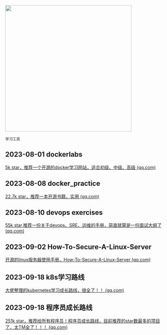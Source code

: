 <img src="https://img.picui.cn/free/2024/10/22/671767ac5b10e.png" width="400" />  

<small>学习工具</small>

## 2023-08-01 **dockerlabs**

[5k star，推荐一个开源的docker学习网站，适合初级、中级、高级 (qq.com)](https://mp.weixin.qq.com/s?__biz=MzU4MjY3Mzc3OQ==&mid=2247486886&idx=2&sn=fabe689e65f89653271f9a511e844b31&chksm=fdb5f9bacac270ac28dfea8a885880df7bc3648141249de84712fabf9d14ed20bd21eed8aa91&token=1471711010&lang=zh_CN#rd)

## 2023-08-08 **docker_practice**

[22.7k star，推荐一本开源书籍，实用 (qq.com)](https://mp.weixin.qq.com/s?__biz=MzU4MjY3Mzc3OQ==&mid=2247486979&idx=2&sn=a1fae9b9f1cb892e2efeb9e142f475b0&chksm=fdb5fa1fcac273094c6d90def5bb66e9240bd839827bb0958ff4168ec273d974ad5811efe6e9&token=1471711010&lang=zh_CN#rd)

## 2023-08-10  devops exercises

[55k star,推荐一份关于devops、SRE、运维的手册，简直就算是一份面试大纲了 (qq.com)](https://mp.weixin.qq.com/s?__biz=MzU4MjY3Mzc3OQ==&mid=2247487034&idx=2&sn=836a17ada1f04b2854cf00bd47e58af1&chksm=fdb5fa26cac27330867d834b0284da76238910dd213736864e233f0534a3f52b0b679b3791cb&token=1471711010&lang=zh_CN#rd)

## 2023-09-02 How-To-Secure-A-Linux-Server

[开源的linux服务器使用手册，How-To-Secure-A-Linux-Server (qq.com)](https://mp.weixin.qq.com/s?__biz=MzU4MjY3Mzc3OQ==&mid=2247487614&idx=2&sn=9f0d903cc78a33c70af571698365eca4&chksm=fdb5e462cac26d7496538a96ab4eee1cba8415d99632afbe2d76a526ce058435258583e1e48a&token=1471711010&lang=zh_CN#rd)

## 2023-09-18 k8s学习路线

[大佬整理的kubernetes学习成长路线，很全了！！ (qq.com)](https://mp.weixin.qq.com/s?__biz=MzU4MjY3Mzc3OQ==&mid=2247488151&idx=1&sn=52f70bd3cbd87ba3bc303b9b58f4351d&chksm=fdb5e68bcac26f9d46a2df6372859ceb12803c2bb5d86eaf5776582f4290e8a67792167af61d&token=326091476&lang=zh_CN#rd)

## 2023-09-18 程序员成长路线

[251k star，推荐给所有程序员！程序员成长路线，目前推荐的star数最多的项目了，太TM全了！！！ (qq.com)](https://mp.weixin.qq.com/s?__biz=MzU4MjY3Mzc3OQ==&mid=2247488159&idx=1&sn=c7518b34f4b904cbc4565050c2b6b431&chksm=fdb5e683cac26f95a0b288be528e26d8e7531edcca43edd79a3877bd26c7f9f07690393f6298&token=326091476&lang=zh_CN#rd)